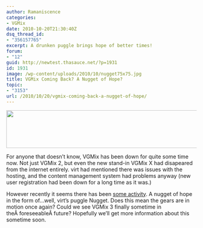 ```yaml
---
author: Ramaniscence
categories:
- VGMix
date: 2010-10-20T21:30:40Z
dsq_thread_id:
- "356157765"
excerpt: A drunken puggle brings hope of better times!
forum:
- "12"
guid: http://newtest.thasauce.net/?p=1931
id: 1931
image: /wp-content/uploads/2010/10/nugget75x75.jpg
title: VGMix Coming Back? A Nugget of Hope?
topic:
- "3153"
url: /2010/10/20/vgmix-coming-back-a-nugget-of-hope/
---
```


[<img class="aligncenter size-full wp-image-1935" title="nugget590x100" src="http://thasauce.net/wp-content/uploads/2010/10/nugget590x100.jpg" alt="" width="590" height="100" srcset="http://thasauce.net/wp-content/uploads/2010/10/nugget590x100.jpg 590w, http://thasauce.net/wp-content/uploads/2010/10/nugget590x100-300x50.jpg 300w, http://thasauce.net/wp-content/uploads/2010/10/nugget590x100-75x12.jpg 75w" sizes="(max-width: 590px) 100vw, 590px" />](http://thasauce.net/wp-content/uploads/2010/10/nugget590x100.jpg)

For anyone that doesn&#8217;t know, VGMix has been down for quite some time now. Not just VGMix 2, but even the new stand-in VGMix X had disapeared from the internet entirely. virt had mentioned there was issues with the hosting, and the content management system had problems anyway (new user registration had been down for a long time as it was.)

However recently it seems there has been <a rel="nofollow" href="http://vgmix.com">some activity</a>. A nugget of hope in the form of&#8230;well, virt&#8217;s puggle Nugget. Does this mean the gears are in motion once again? Could we see VGMix 3 finally sometime in theÂ foreseeableÂ future? Hopefully we&#8217;ll get more information about this sometime soon.